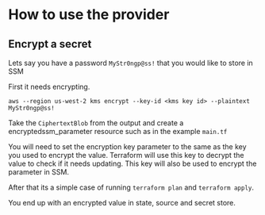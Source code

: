 # How to use the provider
## Encrypt a secret
Lets say you have a password `MyStr0ngp@ss!` that you would like to store in SSM

First it needs encrypting.

```
aws --region us-west-2 kms encrypt --key-id <kms key id> --plaintext MyStr0ngp@ss!
```

Take the `CiphertextBlob` from the output and create a encryptedssm_parameter resource such as in the example `main.tf` 

You will need to set the encryption key parameter to the same as the key you used to encrypt the value. Terraform will use this key to decrypt the value to check if it needs updating. This key will also be used to encrypt the parameter in SSM.

After that its a simple case of running `terraform plan` and `terraform apply`.

You end up with an encrypted value in state, source and secret store.

